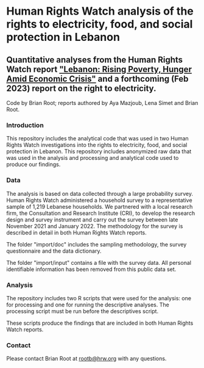 # Human Rights Watch analysis of the rights to electricity, food, and social protection in Lebanon

## Quantitative analyses from the Human Rights Watch report  ["Lebanon: Rising Poverty, Hunger Amid Economic Crisis"](https://www.hrw.org/news/2022/12/12/lebanon-rising-poverty-hunger-amid-economic-crisis) and a forthcoming (Feb 2023) report on the right to electricity.



Code by Brian Root; reports authored by Aya Mazjoub, Lena Simet and Brian Root.

### Introduction
This repository includes the analytical code that was used in two Human Rights Watch investigations into the rights to electricity, food, and social protection in Lebanon. This repository includes anonymized raw data that was used in the analysis and processing and analytical code used to produce our findings.

### Data
The analysis is based on data collected through a large probability survey. Human Rights Watch administered a household survey to a representative sample of 1,219 Lebanese households. We partnered with a local research firm, the Consultation and Research Institute (CRI), to develop the research design and survey instrument and carry out the survey between late November 2021 and January 2022. The methodology for the survey is described in detail in both Human Rights Watch reports. 

The folder "import/doc" includes the sampling methodology, the survey questionnaire and the data dictionary.

The folder "import/input" contains a file with the survey data. All personal identifiable information has been removed from this public data set. 

### Analysis
The repository includes two R scripts that were used for the analysis: one for processing and one for running the descriptive analyses. The processing script must be run before the descriptives script.

These scripts produce the findings that are included in both Human Rights Watch reports. 

### Contact
Please contact Brian Root at rootb@hrw.org with any questions.
